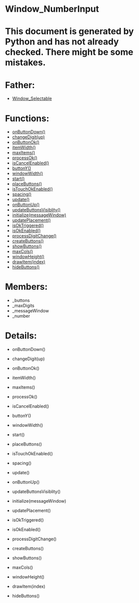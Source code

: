 Window_NumberInput
===

# This document is generated by Python and has not already checked. There might be some mistakes.

# Father:
* [Window_Selectable](Window_Selectable.md)


# Functions:
* [onButtonDown()](#onButtonDown)
* [changeDigit(up)](#changeDigit)
* [onButtonOk()](#onButtonOk)
* [itemWidth()](#itemWidth)
* [maxItems()](#maxItems)
* [processOk()](#processOk)
* [isCancelEnabled()](#isCancelEnabled)
* [buttonY()](#buttonY)
* [windowWidth()](#windowWidth)
* [start()](#start)
* [placeButtons()](#placeButtons)
* [isTouchOkEnabled()](#isTouchOkEnabled)
* [spacing()](#spacing)
* [update()](#update)
* [onButtonUp()](#onButtonUp)
* [updateButtonsVisiblity()](#updateButtonsVisiblity)
* [initialize(messageWindow)](#initialize)
* [updatePlacement()](#updatePlacement)
* [isOkTriggered()](#isOkTriggered)
* [isOkEnabled()](#isOkEnabled)
* [processDigitChange()](#processDigitChange)
* [createButtons()](#createButtons)
* [showButtons()](#showButtons)
* [maxCols()](#maxCols)
* [windowHeight()](#windowHeight)
* [drawItem(index)](#drawItem)
* [hideButtons()](#hideButtons)

# Members:
* _buttons
* _maxDigits
* _messageWindow
* _number

# Details:
<p id=onButtonDown></p>

* onButtonDown()
	

<p id=changeDigit></p>

* changeDigit(up)
	

<p id=onButtonOk></p>

* onButtonOk()
	

<p id=itemWidth></p>

* itemWidth()
	

<p id=maxItems></p>

* maxItems()
	

<p id=processOk></p>

* processOk()
	

<p id=isCancelEnabled></p>

* isCancelEnabled()
	

<p id=buttonY></p>

* buttonY()
	

<p id=windowWidth></p>

* windowWidth()
	

<p id=start></p>

* start()
	

<p id=placeButtons></p>

* placeButtons()
	

<p id=isTouchOkEnabled></p>

* isTouchOkEnabled()
	

<p id=spacing></p>

* spacing()
	

<p id=update></p>

* update()
	

<p id=onButtonUp></p>

* onButtonUp()
	

<p id=updateButtonsVisiblity></p>

* updateButtonsVisiblity()
	

<p id=initialize></p>

* initialize(messageWindow)
	

<p id=updatePlacement></p>

* updatePlacement()
	

<p id=isOkTriggered></p>

* isOkTriggered()
	

<p id=isOkEnabled></p>

* isOkEnabled()
	

<p id=processDigitChange></p>

* processDigitChange()
	

<p id=createButtons></p>

* createButtons()
	

<p id=showButtons></p>

* showButtons()
	

<p id=maxCols></p>

* maxCols()
	

<p id=windowHeight></p>

* windowHeight()
	

<p id=drawItem></p>

* drawItem(index)
	

<p id=hideButtons></p>

* hideButtons()
	

